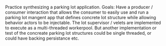 Practice synthesizing a parking lot application.
Goals: Have a producer / consumer interaction that 
allows the consumer to easily use and run a parking lot mangent app 
that defines concrete lot structure while allowing behavior actors to be injectable.
The lot supervisor / velets are implemented to execute as a multi-threaded workerpool.
But another implementation or test of the concreate parking lot structures could
be single threaded, or could have backing persistance etc.  